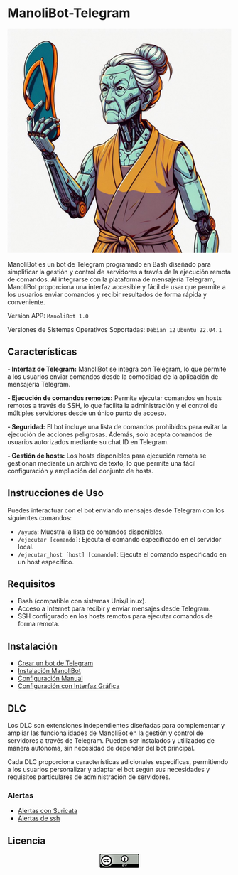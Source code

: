 # ManoliBot-Telegram

![ManoliBot](/Guia/img/ManoliBot.jpeg)



ManoliBot es un bot de Telegram programado en Bash diseñado para simplificar la gestión y control de servidores a través de la ejecución remota de comandos. Al integrarse con la plataforma de mensajería Telegram, ManoliBot proporciona una interfaz accesible y fácil de usar que permite a los usuarios enviar comandos y recibir resultados de forma rápida y conveniente.

Version APP:
<code>ManoliBot 1.0</code>

Versiones de Sistemas Operativos Soportadas:
<code>Debian 12</code> 
<code>Ubuntu 22.04.1</code> 

## Características

**- Interfaz de Telegram:** ManoliBot se integra con Telegram, lo que permite a los usuarios enviar comandos desde la comodidad de la aplicación de mensajería Telegram.

**- Ejecución de comandos remotos:** Permite ejecutar comandos en hosts remotos a través de SSH, lo que facilita la administración y el control de múltiples servidores desde un único punto de acceso.
  
**- Seguridad:** El bot incluye una lista de comandos prohibidos para evitar la ejecución de acciones peligrosas. Además, solo acepta comandos de usuarios autorizados mediante su chat ID en Telegram.
  
**- Gestión de hosts:** Los hosts disponibles para ejecución remota se gestionan mediante un archivo de texto, lo que permite una fácil configuración y ampliación del conjunto de hosts.

## Instrucciones de Uso

Puedes interactuar con el bot enviando mensajes desde Telegram con los siguientes comandos:

- `/ayuda`: Muestra la lista de comandos disponibles.
- `/ejecutar [comando]`: Ejecuta el comando especificado en el servidor local.
- `/ejecutar_host [host] [comando]`: Ejecuta el comando especificado en un host específico.

## Requisitos

- Bash (compatible con sistemas Unix/Linux).
- Acceso a Internet para recibir y enviar mensajes desde Telegram.
- SSH configurado en los hosts remotos para ejecutar comandos de forma remota.


## Instalación

- [Crear un bot de Telegram](Guia/crearbot.md)
- [Instalación ManoliBot](Guia/instalacion.md)
- [Configuración Manual](Guia/configuracion.md)
- [Configuración con Interfaz Gráfica](Guia/configuracion2.md)

## DLC


Los DLC son extensiones independientes diseñadas para complementar y ampliar las funcionalidades de ManoliBot en la gestión y control de servidores a través de Telegram. Pueden ser instalados y utilizados de manera autónoma, sin necesidad de depender del bot principal.

Cada DLC proporciona características adicionales específicas, permitiendo a los usuarios personalizar y adaptar el bot según sus necesidades y requisitos particulares de administración de servidores.

### Alertas

- [Alertas con Suricata](https://github.com/Scosrom/Suricata-Telegram)
- [Alertas de ssh](Guia/InstalacionSSH.md)

## Licencia

<p align="center">
  <img src="/Guia/img/88x31.png" alt="licencia">
</p>

